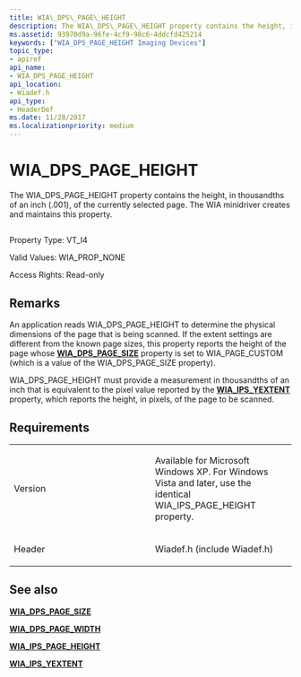 ```yaml
---
title: WIA\_DPS\_PAGE\_HEIGHT
description: The WIA\_DPS\_PAGE\_HEIGHT property contains the height, in thousandths of an inch (.001), of the currently selected page. The WIA minidriver creates and maintains this property.
ms.assetid: 93970d9a-96fe-4cf9-98c6-4ddcfd425214
keywords: ["WIA_DPS_PAGE_HEIGHT Imaging Devices"]
topic_type:
- apiref
api_name:
- WIA_DPS_PAGE_HEIGHT
api_location:
- Wiadef.h
api_type:
- HeaderDef
ms.date: 11/28/2017
ms.localizationpriority: medium
---
```


# WIA\_DPS\_PAGE\_HEIGHT


The WIA\_DPS\_PAGE\_HEIGHT property contains the height, in thousandths of an inch (.001), of the currently selected page. The WIA minidriver creates and maintains this property.

## <span id="ddk_wia_dps_page_height_si"></span><span id="DDK_WIA_DPS_PAGE_HEIGHT_SI"></span>


Property Type: VT\_I4

Valid Values: WIA\_PROP\_NONE

Access Rights: Read-only

Remarks
-------

An application reads WIA\_DPS\_PAGE\_HEIGHT to determine the physical dimensions of the page that is being scanned. If the extent settings are different from the known page sizes, this property reports the height of the page whose [**WIA\_DPS\_PAGE\_SIZE**](wia-dps-page-size.md) property is set to WIA\_PAGE\_CUSTOM (which is a value of the WIA\_DPS\_PAGE\_SIZE property).

WIA\_DPS\_PAGE\_HEIGHT must provide a measurement in thousandths of an inch that is equivalent to the pixel value reported by the [**WIA\_IPS\_YEXTENT**](wia-ips-yextent.md) property, which reports the height, in pixels, of the page to be scanned.

Requirements
------------

<table>
<colgroup>
<col width="50%" />
<col width="50%" />
</colgroup>
<tbody>
<tr class="odd">
<td><p>Version</p></td>
<td><p>Available for Microsoft Windows XP. For Windows Vista and later, use the identical WIA_IPS_PAGE_HEIGHT property.</p></td>
</tr>
<tr class="even">
<td><p>Header</p></td>
<td>Wiadef.h (include Wiadef.h)</td>
</tr>
</tbody>
</table>

## See also


[**WIA\_DPS\_PAGE\_SIZE**](wia-dps-page-size.md)

[**WIA\_DPS\_PAGE\_WIDTH**](wia-dps-page-width.md)

[**WIA\_IPS\_PAGE\_HEIGHT**](wia-ips-page-height.md)

[**WIA\_IPS\_YEXTENT**](wia-ips-yextent.md)

 

 






